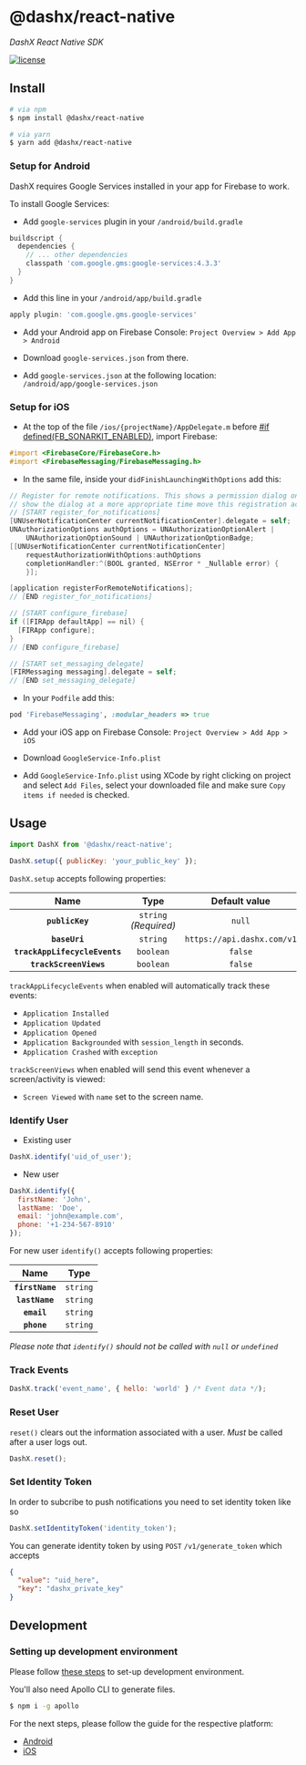# @dashx/react-native

_DashX React Native SDK_

<p>
  <a href="/LICENSE">
    <img src="https://badgen.net/badge/license/MIT/blue" alt="license"/>
  </a>
</p>

## Install

```sh
# via npm
$ npm install @dashx/react-native

# via yarn
$ yarn add @dashx/react-native
```

### Setup for Android

DashX requires Google Services installed in your app for Firebase to work.

To install Google Services:

- Add `google-services` plugin in your `/android/build.gradle`

```gradle
buildscript {
  dependencies {
    // ... other dependencies
    classpath 'com.google.gms:google-services:4.3.3'
  }
}
```

- Add this line in your `/android/app/build.gradle`

```gradle
apply plugin: 'com.google.gms.google-services'
```

- Add your Android app on Firebase Console: `Project Overview > Add App > Android`

- Download `google-services.json` from there.

- Add `google-services.json` at the following location: `/android/app/google-services.json`

### Setup for iOS

- At the top of the file `/ios/{projectName}/AppDelegate.m` before [#if defined(FB_SONARKIT_ENABLED)](https://github.com/react-native-camera/react-native-camera/issues/3008#issuecomment-726432198), import Firebase:

```objective-c
#import <FirebaseCore/FirebaseCore.h>
#import <FirebaseMessaging/FirebaseMessaging.h>
```

- In the same file, inside your `didFinishLaunchingWithOptions` add this:

```objective-c
// Register for remote notifications. This shows a permission dialog on first run, to
// show the dialog at a more appropriate time move this registration accordingly.
// [START register_for_notifications]
[UNUserNotificationCenter currentNotificationCenter].delegate = self;
UNAuthorizationOptions authOptions = UNAuthorizationOptionAlert |
    UNAuthorizationOptionSound | UNAuthorizationOptionBadge;
[[UNUserNotificationCenter currentNotificationCenter]
    requestAuthorizationWithOptions:authOptions
    completionHandler:^(BOOL granted, NSError * _Nullable error) {
    }];

[application registerForRemoteNotifications];
// [END register_for_notifications]

// [START configure_firebase]
if ([FIRApp defaultApp] == nil) {
  [FIRApp configure];
}
// [END configure_firebase]

// [START set_messaging_delegate]
[FIRMessaging messaging].delegate = self;
// [END set_messaging_delegate]
```

- In your `Podfile` add this:

```ruby
pod 'FirebaseMessaging', :modular_headers => true
```

- Add your iOS app on Firebase Console: `Project Overview > Add App > iOS`

- Download `GoogleService-Info.plist`

- Add `GoogleService-Info.plist` using XCode by right clicking on project and select `Add Files`, select your downloaded file and make sure `Copy items if needed` is checked.

## Usage

```javascript
import DashX from '@dashx/react-native';

DashX.setup({ publicKey: 'your_public_key' });
```

`DashX.setup` accepts following properties:

|Name|Type|Default value|
|:---:|:--:|:---:|
|**`publicKey`**|`string` _(Required)_ |`null`|
|**`baseUri`**|`string`|`https://api.dashx.com/v1`|
|**`trackAppLifecycleEvents`**|`boolean`|`false`|
|**`trackScreenViews`**|`boolean`|`false`|

`trackAppLifecycleEvents` when enabled will automatically track these events:

- `Application Installed`
- `Application Updated`
- `Application Opened`
- `Application Backgrounded` with `session_length` in seconds.
- `Application Crashed` with `exception`

`trackScreenViews` when enabled will send this event whenever a screen/activity is viewed:

- `Screen Viewed` with `name` set to the screen name.

### Identify User

- Existing user

```javascript
DashX.identify('uid_of_user');
```

- New user

```javascript
DashX.identify({
  firstName: 'John',
  lastName: 'Doe',
  email: 'john@example.com',
  phone: '+1-234-567-8910'
});
```

For new user `identify()` accepts following properties:

|Name|Type|
|:---:|:--:|
|**`firstName`**|`string`|
|**`lastName`**|`string`|
|**`email`**|`string`|
|**`phone`**|`string`|

*Please note that `identify()` should not be called with `null` or `undefined`*

### Track Events

```javascript
DashX.track('event_name', { hello: 'world' } /* Event data */);
```

### Reset User

`reset()` clears out the information associated with a user. *Must* be called after a user logs out.

```javascript
DashX.reset();
```

### Set Identity Token

In order to subcribe to push notifications you need to set identity token like so

```javascript
DashX.setIdentityToken('identity_token');
```

You can generate identity token by using `POST` `/v1/generate_token` which accepts

```json
{
  "value": "uid_here",
  "key": "dashx_private_key"
}
```

## Development

### Setting up development environment

Please follow [these steps](https://github.com/dashxhq/dashx-js/tree/master/examples/react-native#setting-up-development-environment) to set-up development environment.

You'll also need Apollo CLI to generate files.

```sh
$ npm i -g apollo
```

For the next steps, please follow the guide for the respective platform:

- [Android](android/README.md)
- [iOS](ios/README.md)
